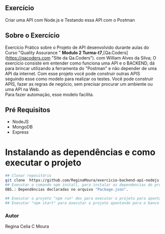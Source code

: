 ## Exercício 
Criar uma API com Node.js e Testando essa API com o Postman

## Sobre o Exercício
Exercício Prático sobre o Projeto de API desenvolvido durante aulas do Curso "Quality Assurance " **Modulo 2 Turma-t7**,[Qa.Coders] (https://qacoders.com "Site da Qa.Coders"). com William Alves da Silva;
O exercício consiste em entender como funciona uma API e o BACKEND, dá para brincar utilizando a ferramenta do "Postman" e não depender de uma API da internet. 
Com esse projeto você pode construir outras APIS seguindo esse como modelo para realizar os testes. 
Você pode construir APIS, fazer as regras de negócio, sem precisar procurar um ambiente ou uma API na Web.  
Para fazer automação, esse modelo facilita. 

## Pré Requisitos 
- NodeJS 
- MongoDB 
- Express  

# Instalando as dependências e como executar o projeto  
```bash 
## Clonar repositório 
git clone  https://github.com/ReginaMoura/exercicio-backend-api-nodejs.git
## Executar o comando npm install, para instalar as dependencias do projeto.
OBS.: Dependências declaradas no arquivo "Package.json".

## Executar o projeto "npm run" dev para executar o projeto para apontar o ambiente local.
## Executar "npm start" para executar o projeto apontando para o banco de dados de produção.

```   
### Autor  
Regina Celia C Moura